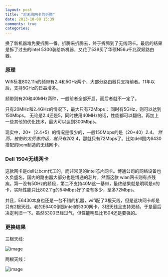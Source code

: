 ```yaml
---
layout: post
title: "对无线网卡的折腾"
date: 2013-10-08 15:39
comments: true
categories: 
---
```


换了新机器难免要折腾一番。折腾来折腾去，终于折腾到了无线网卡。最后的结果是拆了过去的intel 5300装给新机器，又花了539买了华硕N56u千兆双频路由器。

### 原理

Wifi标准802.11n的频带有2.4和5GHz两个，大部分路由器只支持前者。11年以后，支持5GHz的日益增多。

频带则有20和40MHz两种，一般前者全部开启，而后者就不一定了。

只有20MHz和2.4GHz的情况下，最大只有72Mbps； 同时有5GHz，则可以达到150Mbps。 无论是2.4还是5，同时使用40MHz的话，性能都可以翻倍。再加上一些其他的优化技术，最大可以达到300Mbps。

现实中，20*（2.4+5）的情况是很少的，一般150Mbps的是（20+40）*2.4。 然而，被割的太厉害的话，就只有20*2.4，那就只有72Mbps了。比如dell国内6430搭配的bcm制造的无线网卡。

### Dell 1504无线网卡

这款网卡是dell让bcm代工的，而非常见的intel芯片网卡。博通公司的网络设备也久负盛名，国内的路由器大部分也是博通的芯片，然而这款
wlan网卡则有点残疾。第一没有5GHz的频段，第二不支持40M这一基带，最终结果就是明明是n的卡，实际性能只比802.11g的54Mbps好了没有多少，至多72Mbps。


并且，E6430本身也还是一台不错的机器，wifi配了3根天线，但是这块网卡却是只有2根天线。老的E6400倒是intel的5300网卡，3根天线且支持双频，于是最后决定利旧一下。虽然5300已经过气，但性能明显比1504还是要强的。

### 更换结果

三根天线:

![image](/images/screen_print/IMG_20131008_100132.jpg)

两根天线：

![image](/images/screen_print/IMG_20131001_161051.jpg)
